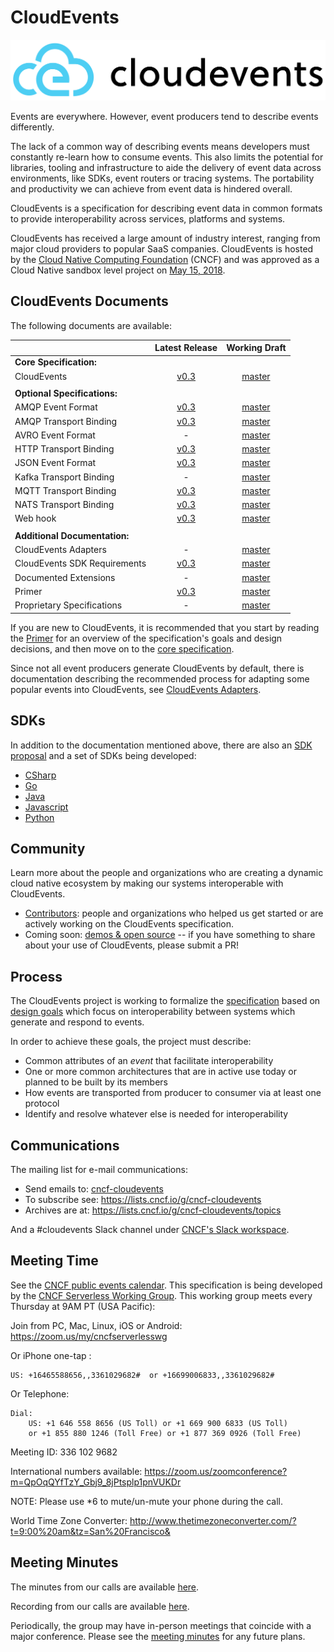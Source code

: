 # CloudEvents

![CloudEvents logo](https://github.com/cncf/artwork/blob/master/projects/cloudevents/horizontal/color/cloudevents-horizontal-color.png)

Events are everywhere. However, event producers tend to describe events
differently.

The lack of a common way of describing events means developers must constantly
re-learn how to consume events. This also limits the potential for libraries,
tooling and infrastructure to aide the delivery of event data across
environments, like SDKs, event routers or tracing systems. The portability and
productivity we can achieve from event data is hindered overall.

CloudEvents is a specification for describing event data in common formats to
provide interoperability across services, platforms and systems.

CloudEvents has received a large amount of industry interest, ranging from major
cloud providers to popular SaaS companies. CloudEvents is hosted by the
[Cloud Native Computing Foundation](https://cncf.io) (CNCF) and was approved as
a Cloud Native sandbox level project on
[May 15, 2018](https://docs.google.com/presentation/d/1KNSv70fyTfSqUerCnccV7eEC_ynhLsm9A_kjnlmU_t0/edit#slide=id.g37acf52904_1_41).

## CloudEvents Documents

The following documents are available:

|                               |                                 Latest Release                                  |                                    Working Draft                                    |
| :---------------------------- | :-----------------------------------------------------------------------------: | :---------------------------------------------------------------------------------: |
| **Core Specification:**       |
| CloudEvents                   |          [v0.3](https://github.com/cloudevents/spec/blob/v0.3/spec.md)          |          [master](https://github.com/cloudevents/spec/blob/master/spec.md)          |
|                               |
| **Optional Specifications:**  |
| AMQP Event Format             |      [v0.3](https://github.com/cloudevents/spec/blob/v0.3/amqp-format.md)       |      [master](https://github.com/cloudevents/spec/blob/master/amqp-format.md)       |
| AMQP Transport Binding        | [v0.3](https://github.com/cloudevents/spec/blob/v0.3/amqp-transport-binding.md) | [master](https://github.com/cloudevents/spec/blob/master/amqp-transport-binding.md) |
| AVRO Event Format             | - | [master](./avro-format.md) |
| HTTP Transport Binding        | [v0.3](https://github.com/cloudevents/spec/blob/v0.3/http-transport-binding.md) | [master](https://github.com/cloudevents/spec/blob/master/http-transport-binding.md) |
| JSON Event Format             |      [v0.3](https://github.com/cloudevents/spec/blob/v0.3/json-format.md)       |      [master](https://github.com/cloudevents/spec/blob/master/json-format.md)       |
| Kafka Transport Binding       | - | [master](https://github.com/cloudevents/spec/blob/master/kafka-transport-binding.md) |
| MQTT Transport Binding        | [v0.3](https://github.com/cloudevents/spec/blob/v0.3/mqtt-transport-binding.md) | [master](https://github.com/cloudevents/spec/blob/master/mqtt-transport-binding.md) |
| NATS Transport Binding        | [v0.3](https://github.com/cloudevents/spec/blob/v0.3/nats-transport-binding.md) | [master](https://github.com/cloudevents/spec/blob/master/nats-transport-binding.md) |
| Web hook                      |      [v0.3](https://github.com/cloudevents/spec/blob/v0.3/http-webhook.md)      |      [master](https://github.com/cloudevents/spec/blob/master/http-webhook.md)      |
|                               |
| **Additional Documentation:** |
| CloudEvents Adapters          |                                        -                                        | [master](https://github.com/cloudevents/spec/blob/master/adapters.md)               |
| CloudEvents SDK Requirements  |  [v0.3](https://github.com/cloudevents/spec/blob/v0.3/SDK.md)                   |   [master](https://github.com/cloudevents/spec/blob/master/SDK.md)                  |
| Documented Extensions         |                                        -                                        | [master](https://github.com/cloudevents/spec/blob/master/documented-extensions.md)  |
| Primer                        |         [v0.3](https://github.com/cloudevents/spec/blob/v0.3/primer.md)         |         [master](https://github.com/cloudevents/spec/blob/master/primer.md)         |
| Proprietary Specifications    |                                        -                                        |   [master](https://github.com/cloudevents/spec/blob/master/proprietary-specs.md)    |

If you are new to CloudEvents, it is recommended that you start by reading the
[Primer](primer.md) for an overview of the specification's goals and design
decisions, and then move on to the [core specification](spec.md).

Since not all event producers generate CloudEvents by default, there is
documentation describing the recommended process for adapting some popular
events into CloudEvents, see
[CloudEvents Adapters](https://github.com/cloudevents/spec/blob/master/adapters.md).

## SDKs

In addition to the documentation mentioned above, there are also an
[SDK proposal](SDK.md) and a set of SDKs being developed:

- [CSharp](https://github.com/cloudevents/sdk-csharp)
- [Go](https://github.com/cloudevents/sdk-go)
- [Java](https://github.com/cloudevents/sdk-java)
- [Javascript](https://github.com/cloudevents/sdk-javascript)
- [Python](https://github.com/cloudevents/sdk-python)

## Community

Learn more about the people and organizations who are creating a dynamic cloud
native ecosystem by making our systems interoperable with CloudEvents.

- [Contributors](community/contributors.md): people and organizations who helped
  us get started or are actively working on the CloudEvents specification.
- Coming soon: [demos & open source](community/README.md) -- if you have
  something to share about your use of CloudEvents, please submit a PR!

## Process

The CloudEvents project is working to formalize the [specification](spec.md)
based on [design goals](primer.md#design-goals) which focus on interoperability
between systems which generate and respond to events.

In order to achieve these goals, the project must describe:

- Common attributes of an _event_ that facilitate interoperability
- One or more common architectures that are in active use today or planned to be
  built by its members
- How events are transported from producer to consumer via at least one protocol
- Identify and resolve whatever else is needed for interoperability

## Communications

The mailing list for e-mail communications:

- Send emails to: [cncf-cloudevents](mailto:cncf-cloudevents@lists.cncf.io)
- To subscribe see: https://lists.cncf.io/g/cncf-cloudevents
- Archives are at: https://lists.cncf.io/g/cncf-cloudevents/topics

And a #cloudevents Slack channel under
[CNCF's Slack workspace](https://slack.cncf.io/).

## Meeting Time

See the [CNCF public events calendar](https://www.cncf.io/community/calendar/).
This specification is being developed by the
[CNCF Serverless Working Group](https://github.com/cncf/wg-serverless). This
working group meets every Thursday at 9AM PT (USA Pacific):

Join from PC, Mac, Linux, iOS or Android: https://zoom.us/my/cncfserverlesswg

Or iPhone one-tap :

    US: +16465588656,,3361029682#  or +16699006833,,3361029682#

Or Telephone:

    Dial:
        US: +1 646 558 8656 (US Toll) or +1 669 900 6833 (US Toll)
        or +1 855 880 1246 (Toll Free) or +1 877 369 0926 (Toll Free)

Meeting ID: 336 102 9682

International numbers available:
https://zoom.us/zoomconference?m=QpOqQYfTzY_Gbj9_8jPtsplp1pnVUKDr

NOTE: Please use \*6 to mute/un-mute your phone during the call.

World Time Zone Converter:
http://www.thetimezoneconverter.com/?t=9:00%20am&tz=San%20Francisco&

## Meeting Minutes

The minutes from our calls are available
[here](https://docs.google.com/document/d/1OVF68rpuPK5shIHILK9JOqlZBbfe91RNzQ7u_P7YCDE/edit#).

Recording from our calls are available
[here](https://www.youtube.com/playlist?list=PLj6h78yzYM2Ph7YoBIgsZNW_RGJvNlFOt).

Periodically, the group may have in-person meetings that coincide with a major
conference. Please see the
[meeting minutes](https://docs.google.com/document/d/1OVF68rpuPK5shIHILK9JOqlZBbfe91RNzQ7u_P7YCDE/edit#)
for any future plans.
